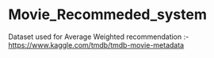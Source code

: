 # Movie_Recommeded_system

Dataset used for Average Weighted recommendation :- https://www.kaggle.com/tmdb/tmdb-movie-metadata 

